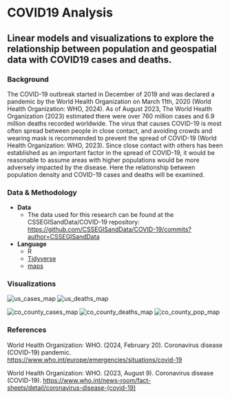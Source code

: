 # COVID19 Analysis
Linear models and visualizations to explore the relationship between population and geospatial data with COVID19 cases and deaths.
---
### Background
The COVID-19 outbreak started in December of 2019 and was declared a pandemic by the World Health Organization on March 11th, 2020 (World Health Organization: WHO, 2024). As of August 2023, The World Health Organization (2023) estimated there were over 760 million cases and 6.9 million deaths recorded worldwide. The virus that causes COVID-19 is most often spread between people in close contact, and avoiding crowds and wearing mask is recommended to prevent the spread of COVID-19 (World Health Organization: WHO, 2023). Since close contact with others has been established as an important factor in the spread of COVID-19, it would be reasonable to assume areas with higher populations would be more adversely impacted by the disease. Here the relationship between population density and COVID-19 cases and deaths will be examined.

### Data & Methodology

- **Data**
  - The data used for this research can be found at the CSSEGISandData/COVID-19 repository: https://github.com/CSSEGISandData/COVID-19/commits?author=CSSEGISandData
- **Language**
  - R
  - [Tidyverse](https://www.tidyverse.org/)
  - [maps](https://www.rdocumentation.org/packages/maps/versions/3.4.2)

### Visualizations

![us_cases_map](https://github.com/user-attachments/assets/238c88ce-72e8-4f3e-9785-204fd66cc354)
![us_deaths_map](https://github.com/user-attachments/assets/6e1e4211-f84b-4b5f-9c7b-250f0ac50c45)

![co_county_cases_map](https://github.com/user-attachments/assets/354bee70-0066-442b-872f-3cd713224c48)
![co_county_deaths_map](https://github.com/user-attachments/assets/52920a16-6186-4f9d-9ea0-6f5ed21349d5)
![co_county_pop_map](https://github.com/user-attachments/assets/8e860beb-70ab-486b-9101-b86148e136d5)

### References
World Health Organization: WHO. (2024, February 20). Coronavirus disease (COVID-19) pandemic. https://www.who.int/europe/emergencies/situations/covid-19

World Health Organization: WHO. (2023, August 9). Coronavirus disease (COVID-19). https://www.who.int/news-room/fact-sheets/detail/coronavirus-disease-(covid-19)
